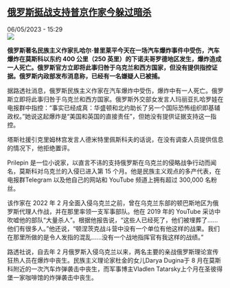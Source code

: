 <!--1683380702000-->
[俄罗斯挺战支持普京作家今躲过暗杀](https://www.rfi.fr/cn/%E6%AC%A7%E6%B4%B2/20230506-%E4%BF%84%E7%BD%97%E6%96%AF%E6%8C%BA%E6%88%98%E6%94%AF%E6%8C%81%E6%99%AE%E4%BA%AC%E4%BD%9C%E5%AE%B6%E4%BB%8A%E8%BA%B2%E8%BF%87%E6%9A%97%E6%9D%80)
------

<div>06/05/2023 - 15:29</div><img src="https://s.rfi.fr/media/display/feeca244-eb4d-11ed-bd75-005056bfb2b6/w:1280/p:16x9/AP23123603749829.jpg"><p><strong>俄罗斯著名民族主义作家扎哈尔·普里莱平今天在一场汽车爆炸事件中受伤，汽车爆炸在莫斯科以东约 400 公里（250 英里）的下诺夫哥罗德地区发生，爆炸造成一人死亡。俄罗斯官方立即将此事归咎于乌克兰和西方国家，但没有提供指控证据。俄罗斯内政部发布消息称，已经有一名嫌疑人已被捕。                    </strong></p><div><p>据路透社消息，俄罗斯民族主义作家在汽车爆炸中受伤，爆炸中有一人死亡。俄罗斯立即将此事归咎于乌克兰和西方国家。俄罗斯外交部女发言人玛丽亚扎哈罗娃在电报群中指控：“事实已经成真：华盛顿和北约助长了另一个国际恐怖组织即基辅政权。”她说这起爆炸是“美国和英国的直接责任”，但她没有提供证据支持这一指控。</p><p>塔斯社援引克里姆林宫发言人德米特里佩斯科夫的话说，在没有调查人员提供信息的情况下，他拒绝置评。</p><p>Prilepin 是一位小说家，以直言不讳的支持俄罗斯在乌克兰的侵略战争行动而闻名，莫斯科对乌克兰的入侵已进入第 15 个月。他是民族主义观点的多产代表，在电报群Telegram 以及他自己的网站和 YouTube 频道上拥有超过 300,000 名粉丝。</p><p>该作家在 2022 年 2 月全面入侵乌克兰之前，曾在乌克兰东部的顿巴斯地区为俄罗斯代理人作战，并在那里率领一支军事部队。他在 2019 年的 YouTube 采访中吹嘘他的部队“大量杀人”。根据他报告说，“这些人已经死了，他们被埋葬了......他们有很多人。”他还说，“顿涅茨克战斗营中没有一个单位有他这样的战果。我们在那里所做的是令人发指的混乱......没有一个战地指挥官有我这样的战绩。”</p><p>路透社说，自去年 2 月俄罗斯入侵乌克兰以来，两名主要的亲战俄罗斯理论宣传狂热人员在爆炸中丧生。民族主义理论家杜金的女儿Darya Dugina于 8 月在莫斯科附近的一次汽车炸弹袭击中丧生，而军事博主Vladlen Tatarsky上个月在圣彼得堡一家咖啡馆的炸弹袭击中丧生。</p><div data-selfpromo-newsletter></div><div data-selfpromo-app></div></div>
